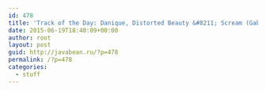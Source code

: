 ```yaml
---
id: 478
title: 'Track of the Day: Danique, Distorted Beauty &#8211; Scream (Gabriel Ananda Remix)'
date: 2015-06-19T18:40:09+00:00
author: root
layout: post
guid: http://javabean.ru/?p=478
permalink: /?p=478
categories:
  - stuff
---
```

